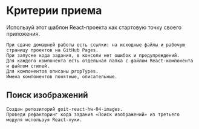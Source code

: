 # Критерии приема

Используй этот шаблон React-проекта как стартовую точку своего приложения.

    При сдаче домашней работы есть ссылки: на исходные файлы и рабочую страницу проектов на GitHub Pages.
    При запуске кода задания, в консоли нет ошибок и предупреждений.
    Для каждого компонента есть отдельная папка с файлом React-компонента и файлом стилей.
    Для компонентов описаны propTypes.
    Имена компонентов понятные, описательные.

## Поиск изображений

    Создан репозиторий goit-react-hw-04-images.
    Проведи рефакторинг кода задания «Поиск изображений» из третьего модуля используя React-хуки.
